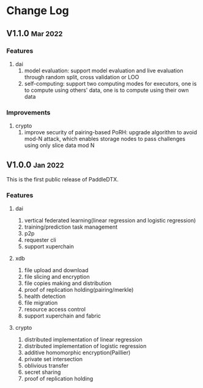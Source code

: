 # Change Log

## V1.1.0 <small> Mar 2022 </small>
### Features
1. dai
    1. model evaluation: support model evaluation and live evaluation through random split, cross validation or LOO
    2. self-computing: support two computing modes for executors, one is to compute using others' data, one is to compute using their own data
### Improvements
1. crypto
    1. improve security of pairing-based PoRH: upgrade algorithm to avoid mod-N attack, which enables storage nodes to pass challenges using only slice data mod N

## V1.0.0 <small> Jan 2022 </small>
This is the first public release of PaddleDTX.

### Features
1. dai
    1. vertical federated learning(linear regression and logistic regression)
    2. training/prediction task management
    3. p2p
    4. requester cli
    5. support xuperchain

2. xdb
    1. file upload and download
    2. file slicing and encryption
    3. file copies making and distribution
    4. proof of replication holding(pairing/merkle)
    5. health detection
    6. file migration
    7. resource access control
    8. support xuperchain and fabric

3. crypto
    1.  distributed implementation of linear regression
    2. distributed implementation of logistic regression
    3. additive homomorphic encryption(Paillier)
    4. private set intersection
    5. oblivious transfer
    6. secret sharing
    7. proof of replication holding

<br>
